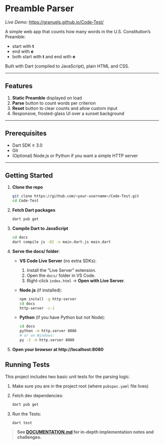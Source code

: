 # Preamble Parser

*Live Demo:* https://granuels.github.io/Code-Test/

A simple web app that counts how many words in the U.S. Constitution’s Preamble:

- start with **t**  
- end with **e**  
- both start with **t** and end with **e**

Built with Dart (compiled to JavaScript), plain HTML and CSS.

---

## Features

1. **Static Preamble** displayed on load  
2. **Parse** button to count words per criterion  
3. **Reset** button to clear counts and allow custom input  
4. Responsive, frosted-glass UI over a sunset background

---

## Prerequisites

- Dart SDK ≥ 3.0  
- Git  
- (Optional) Node.js or Python if you want a simple HTTP server

---

## Getting Started

1. **Clone the repo**  
   ```bash
   git clone https://github.com/<your-username>/Code-Test.git
   cd Code-Test
   
2. **Fetch Dart packages**

   ```bash
   dart pub get

3. **Compile Dart to JavaScript**
   ```bash
   cd docs 
   dart compile js -O2 -o main.dart.js main.dart

4. **Serve the docs/ folder**:
   - **VS Code Live Server** (no extra SDKs):
     1. Install the “Live Server” extension.  
     2. Open the `docs/` folder in VS Code.  
     3. Right-click `index.html` → **Open with Live Server**.  

   - **Node.js** (if installed):
     ```bash
     npm install -g http-server
     cd docs
     http-server -c-1
     ```  
   - **Python** (if you have Python but not Node):
     ```bash
     cd docs
     python -m http.server 8080
     # or on Windows:
     py -3 -m http.server 8080
     ```  
   

5. **Open your browser at http://localhost:8080**

## Running Tests
This project includes two basic unit tests for the parsing logic.

1. Make sure you are in the project root (where `pubspec.yaml` file lives)
   
2. Fetch dev dependencies:
   ```bash
   dart pub get

3. Run the Tests:
   ```bash
   dart test


> **See [DOCUMENTATION.md](DOCUMENTATION.md) for in‐depth implementation notes and challenges.**
